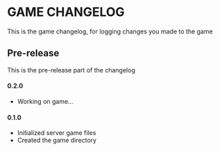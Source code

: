 # GAME CHANGELOG
This is the game changelog, for logging changes you made to the game

## Pre-release
This is the pre-release part of the changelog
#### 0.2.0
- Working on game...
#### 0.1.0
- Initialized server game files
- Created the game directory